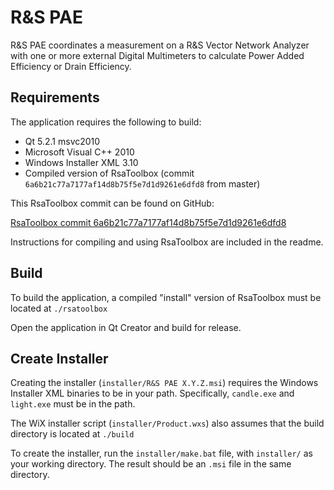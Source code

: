 R&S PAE
=======

R&S PAE coordinates a measurement on a R&S Vector Network Analyzer with one or more external Digital Multimeters to calculate Power Added Efficiency or Drain Efficiency.

Requirements
------------

The application requires the following to build:

- Qt 5.2.1 msvc2010
- Microsoft Visual C++ 2010
- Windows Installer XML 3.10
- Compiled version of RsaToolbox (commit `6a6b21c77a7177af14d8b75f5e7d1d9261e6dfd8` from master)

This RsaToolbox commit can be found on GitHub:

[RsaToolbox commit 6a6b21c77a7177af14d8b75f5e7d1d9261e6dfd8](https://github.com/Terrabits/RsaToolbox/tree/6a6b21c77a7177af14d8b75f5e7d1d9261e6dfd8)

Instructions for compiling and using RsaToolbox are included in the readme.

Build
-----

To build the application, a compiled "install" version of RsaToolbox must be located at `./rsatoolbox`

Open the application in Qt Creator and build for release.

Create Installer
----------------

Creating the installer (`installer/R&S PAE X.Y.Z.msi`) requires the Windows Installer XML binaries to be in your path. Specifically, `candle.exe` and `light.exe` must be in the path.

The WiX installer script (`installer/Product.wxs`) also assumes that the build directory is located at `./build`

To create the installer, run the `installer/make.bat` file, with `installer/` as your working directory. The result should be an `.msi` file in the same directory.
